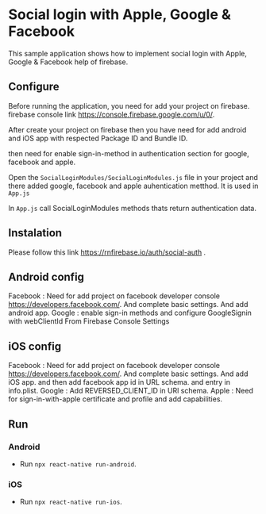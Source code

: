 # Social login with Apple, Google & Facebook

This sample application shows how to implement social login with Apple, Google & Facebook help of firebase.

## Configure

Before running the application, you need for add your project on firebase.
firebase console link https://console.firebase.google.com/u/0/.

After create your project on firebase then you have need for add android and iOS app with respected Package ID and Bundle ID.

then need for enable sign-in-method in authentication section for google, facebook and apple.

Open the `SocialLoginModules/SocialLoginModules.js` file in your project and there added google, facebook and apple auhentication metthod. It is used in `App.js`

In `App.js` call SocialLoginModules methods thats return authentication data.

## Instalation 

Please follow this link https://rnfirebase.io/auth/social-auth .

## Android config

 Facebook : Need for add project on facebook developer console https://developers.facebook.com/. And complete basic settings. And add android app.
 Google : enable sign-in methods and configure GoogleSignin with webClientId From Firebase Console Settings

## iOS config 

Facebook : Need for add project on facebook developer console https://developers.facebook.com/. And complete basic settings. And add iOS app. and then add facebook app id in URL schema. and entry in info.plist.
Google : Add REVERSED_CLIENT_ID in URl schema.
Apple : Need for sign-in-with-apple certificate and profile and add capabilities.

## Run

### Android

- Run `npx react-native run-android`.

### iOS

- Run `npx react-native run-ios`.